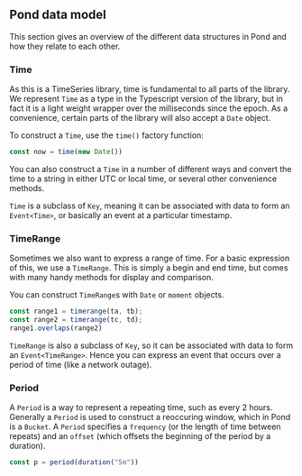 ## Pond data model

This section gives an overview of the different data structures in Pond and how they relate to each other.

### Time

As this is a TimeSeries library, time is fundamental to all parts of the library. We represent `Time` as a type in the Typescript version of the library, but in fact it is a light weight wrapper over the milliseconds since the epoch. As a convenience, certain parts of the library will also accept a `Date`
object.

To construct a `Time`, use the `time()` factory function:

```typescript
const now = time(new Date())
```

You can also construct a `Time` in a number of different ways and convert the time to a string in either UTC or local time, or several other convenience methods.

`Time` is a subclass of `Key`, meaning it can be associated with data to form an `Event<Time>`, or basically an event at a particular timestamp.

### TimeRange

Sometimes we also want to express a range of time. For a basic expression of this, we use a `TimeRange`. This is simply a begin and end time, but comes with many handy methods for display and comparison.

You can construct `TimeRange`s with `Date` or `moment` objects.

```typescript
const range1 = timerange(ta, tb);
const range2 = timerange(tc, td);
range1.overlaps(range2)
```

`TimeRange` is also a subclass of `Key`, so it can be associated with data to form an `Event<TimeRange>`. Hence you can express an event that occurs over a period of time (like a network outage).

### Period

A `Period` is a way to represent a repeating time, such as every 2 hours. Generally a `Period` is used to construct a reoccuring window, which in Pond is a `Bucket`. A `Period` specifies a `frequency` (or the length of time between repeats) and an `offset` (which offsets the beginning of the period by a duration).

```typescript
const p = period(duration("5m"))
```




